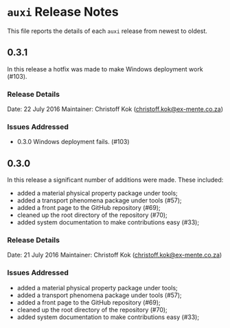 # `auxi` Release Notes
This file reports the details of each `auxi` release from newest to oldest.

## 0.3.1
In this release a hotfix was made to make Windows deployment work (#103).

### Release Details
Date:       22 July 2016
Maintainer: Christoff Kok (christoff.kok@ex-mente.co.za)

### Issues Addressed
* 0.3.0 Windows deployment fails. (#103)


## 0.3.0
In this release a significant number of additions were made. These included:
* added a material physical property package under tools;
* added a transport phenomena package under tools (#57);
* added a front page to the GitHub repository (#69);
* cleaned up the root directory of the repository (#70);
* added system documentation to make contributions easy (#33);

### Release Details
Date:       21 July 2016
Maintainer: Christoff Kok (christoff.kok@ex-mente.co.za)

### Issues Addressed
* added a material physical property package under tools;
* added a transport phenomena package under tools (#57);
* added a front page to the GitHub repository (#69);
* cleaned up the root directory of the repository (#70);
* added system documentation to make contributions easy (#33);
